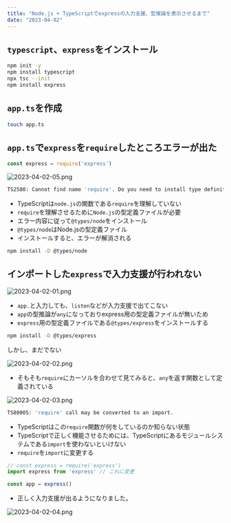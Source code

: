 ```yaml
---
title: "Node.js + TypeScriptでexpressの入力支援、型推論を表示させるまで"
date: "2023-04-02"
---
```


## `typescript`、`express`をインストール

```bash
npm init -y
npm install typescript
npx tsc --init
npm install express
```

## `app.ts`を作成
```bash
touch app.ts
```

## `app.ts`で`express`を`require`したところエラーが出た

```js
const express = require('express')
```

![2023-04-02-05.png](/images/2023-04-02-05.png)

```bash
TS2580: Cannot find name 'require'. Do you need to install type definitions for node? Try `npm i --save-dev @types/node`.
```

- TypeScriptは`node.js`の関数である`require`を理解していない
- `require`を理解させるために`Node.js`の型定義ファイルが必要
- エラー内容に従って`@types/node`をインストール
- `@types/node`はNode.jsの型定義ファイル
- インストールすると、エラーが解消される

```bash
npm install -D @types/node
```

## インポートした`express`で入力支援が行われない

![2023-04-02-01.png](/images/2023-04-02-01.png)

- `app.`と入力しても、`listen`などが入力支援で出てこない
- `app`の型推論が`any`になっておりexpress用の型定義ファイルが無いため
- `express`用の型定義ファイルである`@types/express`をインストールする

```bash
npm install -D @types/express
```

しかし、まだでない

![2023-04-02-02.png](/images/2023-04-02-02.png)

- そもそも`require`にカーソルを合わせて見てみると、`any`を返す関数として定義されている

![2023-04-02-03.png](/images/2023-04-02-03.png)

```bash
TS80005: 'require' call may be converted to an import.
```

- TypeScriptはこの`require`関数が何をしているのか知らない状態
- TypeScriptで正しく機能させるためには、TypeScriptにあるモジュールシステムである`import`を使わないといけない
- `require`を`import`に変更する

```js
// const express = require('express')
import express from 'express' // これに変更

const app = express()
```

- 正しく入力支援が出るようになりました。

![2023-04-02-04.png](/images/2023-04-02-04.png)
